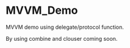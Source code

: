 # MVVM_Demo

MVVM demo using delegate/protocol function.

By using combine and clouser coming soon.
